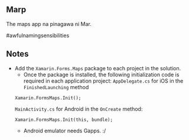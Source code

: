 ## Marp
The maps app na pinagawa ni Mar.

#awfulnamingsensibilities

## Notes
* Add the `Xamarin.Forms.Maps` package to each project in the solution.
	* Once the package is installed, the following initialization code is required in each application project:
	`AppDelegate.cs` for iOS in the `FinishedLaunching` method
	```
	Xamarin.FormsMaps.Init();
	```
	`MainActivity.cs` for Android in the `OnCreate` method:
	```
	Xamarin.FormsMaps.Init(this, bundle);
	```
	* Android emulator needs Gapps. :/